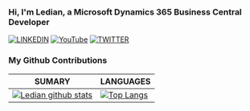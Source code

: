 ### Hi, I'm Ledian, a Microsoft Dynamics 365 Business Central Developer 


[![LINKEDIN](https://img.shields.io/badge/Linkedin-black?style=for-the-badge&logo=linkedin)](https://www.linkedin.com/in/lekaledian/)
[![YouTube](https://img.shields.io/badge/Youtube-black?style=for-the-badge&logo=youtube)](https://www.youtube.com/user/postsaurav)
[![TWITTER](https://img.shields.io/badge/Twitter-black?style=for-the-badge&logo=twitter)](https://twitter.com/Ledian63S)

### My Github Contributions
| **SUMARY**                                                                                                                                              | **LANGUAGES**                                                                                                                                         |
| ------------------------------------------------------------------------------------------------------------------------------------------------------- | ----------------------------------------------------------------------------------------------------------------------------------------------------- |
| [![Ledian github stats](https://github-readme-stats.vercel.app/api?username=Ledian63S&theme=dark&show_icons=true)](https://github.com/anuraghazra/github-readme-stats) | [![Top Langs](https://github-readme-stats.vercel.app/api/top-langs/?username=Ledian63S&theme=dark&layout=compact)](https://github.com/anuraghazra/github-readme-stats)
